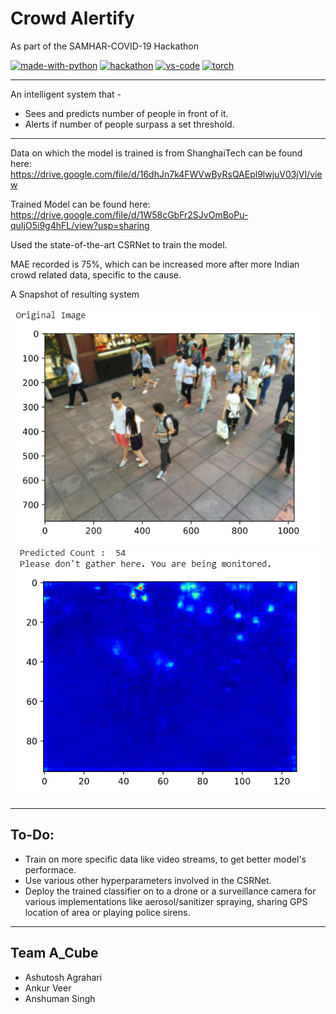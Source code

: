 # Crowd Alertify
As part of the SAMHAR-COVID-19 Hackathon

[![made-with-python](https://img.shields.io/badge/Made%20with-Python-1f425f.svg)](https://www.python.org/)
[![hackathon](https://img.shields.io/badge/Hackathon-SAMHAR--COVID--19-yellow)](https://samhar-covid19hackathon.cdac.in/)
[![vs-code](https://aleen42.github.io/badges/src/visual_studio_code.svg)](https://code.visualstudio.com/)
[![torch](https://img.shields.io/badge/Build%20with-PyTorch-orange)](https://pytorch.org/)

___

An intelligent system that - 
* Sees and predicts number of people in front of it.
* Alerts if number of people surpass a set threshold.

___

Data on which the model is trained is from ShanghaiTech can be found here:
https://drive.google.com/file/d/16dhJn7k4FWVwByRsQAEpl9lwjuV03jVI/view

Trained Model can be found here: 
https://drive.google.com/file/d/1W58cGbFr2SJvOmBoPu-quIjO5i9g4hFL/view?usp=sharing

Used the state-of-the-art CSRNet to train the model.

MAE recorded is 75%, which can be increased more after more Indian crowd related data, specific to the cause.

A Snapshot of resulting system

![alt_text](https://github.com/AshuMaths1729/Crowd_Alertify/blob/master/Result_1.png "Original Image")
![alt_text](https://github.com/AshuMaths1729/Crowd_Alertify/blob/master/Result.png "Result with density plot")


___
## To-Do:
* Train on more specific data like video streams, to get better model's performace.
* Use various other hyperparameters involved in the CSRNet.
* Deploy the trained classifier on to a drone or a surveillance camera for various implementations like aerosol/sanitizer spraying, sharing GPS location of area or playing police sirens.


___
## Team A_Cube
* Ashutosh Agrahari
* Ankur Veer
* Anshuman Singh
